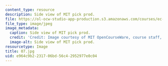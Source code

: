 ```yaml
---
content_type: resource
description: Side view of MIT pick prod.
file: https://ol-ocw-studio-app-production.s3.amazonaws.com/courses/ec-s06-design-for-demining-spring-2007/e964c9b2231706bd56c42952977e0c04_07.jpg
file_type: image/jpeg
image_metadata:
  caption: Side view of MIT pick prod.
  credit: 'Credit: Image courtesy of MIT OpenCourseWare, course staff, and students.'
  image-alt: Side view of MIT pick prod.
resourcetype: Image
title: 07.jpg
uid: e964c9b2-2317-06bd-56c4-2952977e0c04
---
```

